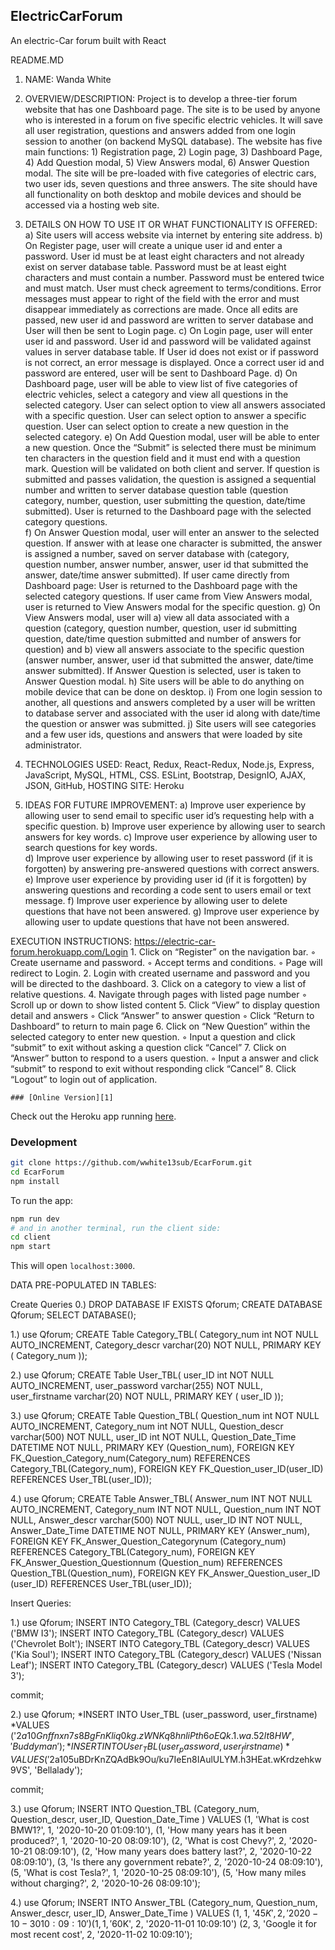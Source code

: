 ## ElectricCarForum
An electric-Car forum built with React

README.MD 

1.  NAME:  Wanda White

2.  OVERVIEW/DESCRIPTION:  Project is to develop a three-tier forum website that has one Dashboard  page.   The site is to be used by anyone who is interested in a forum on five specific electric vehicles.  It will save all user registration, questions and answers added from one login session to another (on backend MySQL database).  The website has five main functions:  1) Registration page, 2) Login page, 3) Dashboard Page, 4) Add Question modal, 5) View Answers modal, 6) Answer Question modal. The site will be pre-loaded with five categories of electric cars, two user ids, seven questions and three answers.   The site should have all functionality on both desktop and mobile devices and should be accessed via a hosting web site.


3. DETAILS ON HOW TO USE IT OR WHAT FUNCTIONALITY IS OFFERED:
a) Site users will access website via internet by entering site address.
b) On Register page, user will create a unique user id and enter a password.  User id must be at least eight characters and not already exist on server database table.  Password must be at least eight characters and must contain a number.  Password must be entered twice and must match.  User must check agreement to terms/conditions.  Error messages must appear to right of the field with the error and must disappear immediately as corrections are made.  Once all edits are passed, new user id and password are written to server database and User will then be sent to Login page.
c) On Login page, user will enter user id and password.  User id and password will be validated against values in server database table.  If User id does not exist or if password is not correct, an error message is displayed.  Once a correct user id and password are entered, user will be sent to Dashboard Page. 
d) On Dashboard page, user will be able to view list of five categories of electric vehicles, select a category and view all questions in the selected category.  User can select option to view all answers associated with a specific question.  User can select option to answer a specific question.  User can select option to create a new question in the selected category. 
e) On Add Question modal, user will be able to enter a new question.  Once the “Submit” is selected there must be minimum ten characters in the question field and it must end with a question mark.  Question will be validated on both client and server.  If question is submitted and passes validation, the question is assigned a sequential number and written to server database question table (question category, number, question, user submitting the question, date/time submitted).  User is returned to the Dashboard page with the selected category questions.   
f) On Answer Question modal, user will enter an answer to the selected question.  If answer with at lease one character is submitted, the answer is assigned a number, saved on server database with (category, question number, answer number, answer, user id that submitted the answer, date/time answer submitted).  If user came directly from Dashboard page:  User is returned to the Dashboard page with the selected category questions.  If user came from View Answers modal, user is returned to View Answers modal for the specific question.
g) On View Answers modal, user will a) view all data associated with a question (category, question number, question, user id submitting question, date/time question submitted and number of answers for question) and b) view all answers associate to the specific question (answer number, answer, user id that submitted the answer, date/time answer submitted).   If Answer Question is selected, user is taken to Answer Question modal. 
h) Site users will be able to do anything on mobile device that can be done on desktop. 
i) From one login session to another, all questions and answers completed by a user will be written to database server and associated with the user id along with date/time the question or answer was submitted. 
j) Site users will see categories and a few user ids, questions and answers that were loaded by site administrator.


4.  TECHNOLOGIES USED:  React, Redux, React-Redux, Node.js, Express, JavaScript, MySQL, HTML, CSS. ESLint, Bootstrap, DesignIO, AJAX, JSON, GitHub, HOSTING SITE: Heroku 

5.  IDEAS FOR FUTURE IMPROVEMENT:
 a) Improve user experience by allowing user to send email to specific user id’s requesting help with a specific question.
b) Improve user experience by allowing user to search answers for key words.
c) Improve user experience by allowing user to search questions for key words.   
d) Improve user experience by allowing user to reset password (if it is forgotten) by answering pre-answered questions with correct answers.
e) Improve user experience by providing user id (if it is forgotten) by answering questions and recording a code sent to users email or text message.
f) Improve user experience by allowing user to delete questions that have not been answered.
g) Improve user experience by allowing user to update questions that have not been answered.

EXECUTION INSTRUCTIONS:
  https://electric-car-forum.herokuapp.com/Login
    1. Click on “Register” on the navigation bar.
        ◦ Create username and password.
        ◦ Accept terms and conditions.
        ◦ Page will redirect to Login.
    2. Login with created username and password and you will be directed to the dashboard.
    3. Click on a category to view a list of relative questions.
    4. Navigate through pages with listed page number
        ◦ Scroll up or down to show listed content 
    5. Click “View” to display question detail and answers
        ◦ Click “Answer” to answer question 
        ◦ Click “Return to Dashboard” to return to main page
    6. Click on “New Question” within the selected category to enter new question.
        ◦ Input a question and click “submit” to exit without asking a question click “Cancel”
    7. Click on “Answer” button to respond to a users question.
        ◦ Input a answer and click “submit” to respond to exit without responding click “Cancel”
    8. Click “Logout” to login out of application.
    
    
    ### [Online Version][1]
Check out the Heroku app running [here][1].


### Development

```sh
git clone https://github.com/wwhite13sub/EcarForum.git
cd EcarForum
npm install
```

To run the app:
```sh
npm run dev
# and in another terminal, run the client side:
cd client
npm start
```

This will open `localhost:3000`.         
   

DATA PRE-POPULATED IN TABLES:

Create Queries
0.) DROP DATABASE IF EXISTS Qforum;
	CREATE DATABASE Qforum;
	SELECT DATABASE();
	
	
1.) use Qforum;
	CREATE Table Category_TBL(
	Category_num int NOT NULL AUTO_INCREMENT,
	Category_descr varchar(20) NOT NULL, 
	PRIMARY KEY ( Category_num ));
	
	
2.) use Qforum;
	CREATE Table User_TBL(
	user_ID int NOT NULL AUTO_INCREMENT,
	user_password varchar(255) NOT NULL, 
	user_firstname varchar(20) NOT NULL,
	PRIMARY KEY ( user_ID ));
	
	
3.) use Qforum;
	CREATE Table Question_TBL(
    	Question_num int NOT NULL AUTO_INCREMENT,
	Category_num int NOT NULL,
	Question_descr varchar(500) NOT NULL,
	user_ID int NOT NULL,
	Question_Date_Time DATETIME NOT NULL,
	PRIMARY KEY (Question_num),
    	FOREIGN KEY FK_Question_Category_num(Category_num) REFERENCES 	Category_TBL(Category_num),
	FOREIGN KEY FK_Question_user_ID(user_ID) REFERENCES User_TBL(user_ID));
	
	
4.) use Qforum;
    CREATE Table Answer_TBL(
    Answer_num INT NOT NULL AUTO_INCREMENT,
    Category_num INT NOT NULL,
    Question_num INT NOT NULL,
    Answer_descr varchar(500) NOT NULL,
    user_ID INT NOT NULL,
    Answer_Date_Time DATETIME NOT NULL,
    PRIMARY KEY (Answer_num),
    FOREIGN KEY FK_Answer_Question_Categorynum (Category_num) REFERENCES Category_TBL(Category_num),
    FOREIGN KEY FK_Answer_Question_Questionnum (Question_num) REFERENCES Question_TBL(Question_num), 
    FOREIGN KEY FK_Answer_Question_user_ID (user_ID) REFERENCES User_TBL(user_ID));

Insert Queries:

1.) use Qforum;
INSERT INTO Category_TBL (Category_descr) 
VALUES ('BMW I3');
INSERT INTO Category_TBL (Category_descr) 
VALUES ('Chevrolet Bolt');
INSERT INTO Category_TBL (Category_descr) 
VALUES ('Kia Soul');
INSERT INTO Category_TBL (Category_descr) 
VALUES ('Nissan Leaf');
INSERT INTO Category_TBL (Category_descr) 
VALUES ('Tesla Model 3');

commit;

2.) use Qforum;
*INSERT INTO User_TBL (user_password, user_firstname) 
*VALUES ('$2a$10$Gnffnxn7s8BgFnKliq0kg.zWNKq8hnliPth6oEQk.1.wa.52lt8HW', 'Buddyman');
*INSERT INTO User_TBL (user_password, user_firstname) 
*VALUES ('$2a$10$5uBDrKnZQAdBk9Ou/ku7IeEn8IAulULYM.h3HEat.wKrdzehkw9VS', 'Bellalady');

commit;

3.) use Qforum;
INSERT INTO Question_TBL (Category_num, Question_descr, user_ID, Question_Date_Time ) 
VALUES (1, 'What is cost BMW1?', 1, '2020-10-20 01:09:10'),
(1, 'How many years has it been produced?', 1, '2020-10-20 08:09:10'),
(2, 'What is cost Chevy?', 2, '2020-10-21 08:09:10'),
(2, 'How many years does battery last?', 2, '2020-10-22 08:09:10'),
(3, 'Is there any government rebate?', 2, '2020-10-24 08:09:10'),
(5, 'What is cost Tesla?', 1, '2020-10-25 08:09:10'),
(5, 'How many miles without charging?', 2, '2020-10-26 08:09:10');

4.) use Qforum;
INSERT INTO Answer_TBL (Category_num, Question_num, Answer_descr, user_ID, Answer_Date_Time ) 
VALUES (1, 1, '$45K', 2, '2020-10-30 10:09:10')
(1, 1, '$60K', 2, '2020-11-01 10:09:10')
(2, 3, 'Google it for most recent cost', 2, '2020-11-02 10:09:10');


[1]: https://electric-car-forum.herokuapp.com/Dashboard

